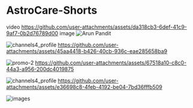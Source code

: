 # AstroCare-Shorts
video
https://github.com/user-attachments/assets/da318cb3-6def-41c9-9af7-0b2d76789d00
image
![Arun Pandit](https://github.com/user-attachments/assets/7989b1e9-c8f7-4f2f-8e1e-4f541ca7eb4d)

![channels4_profile](https://github.com/user-attachments/assets/65f64bc9-701b-44e4-8eef-fdfad20ff395)
https://github.com/user-attachments/assets/45aa4418-b426-40cb-936c-eae285658ba9


![promo-2](https://github.com/user-attachments/assets/cfc3b99b-a75c-4b93-b28e-06d1fd3bd32a)
https://github.com/user-attachments/assets/67518a10-c8c0-44a3-a956-200dc4019875

![channels4_profile](https://github.com/user-attachments/assets/df73ec27-665c-4c8b-8252-80b34ed5a251)
https://github.com/user-attachments/assets/e36698c8-4feb-4192-be04-7bd36fffb509


![images](https://github.com/user-attachments/assets/5f6223a3-568c-4925-b186-addc52d76168)


